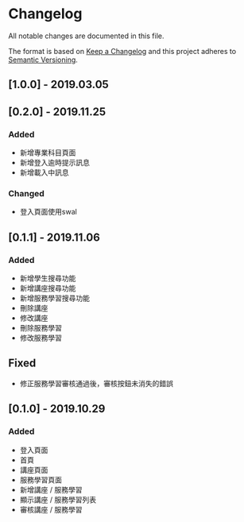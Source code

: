 # Changelog

All notable changes are documented in this file.

The format is based on [Keep a Changelog](http://keepachangelog.com/en/1.0.0/) and this project adheres to [Semantic Versioning](http://semver.org/spec/v2.0.0.html).

## [1.0.0] - 2019.03.05

## [0.2.0] - 2019.11.25

### Added

- 新增專業科目頁面
- 新增登入逾時提示訊息
- 新增載入中訊息

### Changed

- 登入頁面使用swal

## [0.1.1] - 2019.11.06

### Added

- 新增學生搜尋功能
- 新增講座搜尋功能
- 新增服務學習搜尋功能
- 刪除講座
- 修改講座
- 刪除服務學習
- 修改服務學習

## Fixed

- 修正服務學習審核通過後，審核按鈕未消失的錯誤

## [0.1.0] - 2019.10.29

### Added

- 登入頁面
- 首頁
- 講座頁面
- 服務學習頁面
- 新增講座 / 服務學習
- 顯示講座 / 服務學習列表
- 審核講座 / 服務學習
